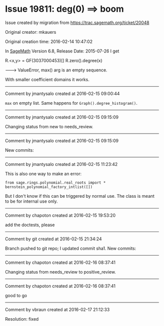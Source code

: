 # Issue 19811: deg(0) ==> boom

Issue created by migration from https://trac.sagemath.org/ticket/20048

Original creator: mkauers

Original creation time: 2016-02-14 10:47:02

In [SageMath](SageMath) Version 6.8, Release Date: 2015-07-26 I get

R.<x,y> = GF(3037000453)[]
R.zero().degree(x)

---> ValueError, max() arg is an empty sequence.

With smaller coefficient domains it works.


---

Comment by jmantysalo created at 2016-02-15 09:00:44

`max` on empty list. Same happens for `Graph().degree_histogram()`.


---

Comment by jmantysalo created at 2016-02-15 09:15:09

Changing status from new to needs_review.


---

Comment by jmantysalo created at 2016-02-15 09:15:09

New commits:


---

Comment by jmantysalo created at 2016-02-15 11:23:42

This is also one way to make an error:


```
from sage.rings.polynomial.real_roots import *
bernstein_polynomial_factory_intlist([])
```


But I don't know if this can be triggered by normal use. The class is meant to be for internal use only.


---

Comment by chapoton created at 2016-02-15 19:53:20

add the doctests, please


---

Comment by git created at 2016-02-15 21:34:24

Branch pushed to git repo; I updated commit sha1. New commits:


---

Comment by chapoton created at 2016-02-16 08:37:41

Changing status from needs_review to positive_review.


---

Comment by chapoton created at 2016-02-16 08:37:41

good to go


---

Comment by vbraun created at 2016-02-17 21:12:33

Resolution: fixed

